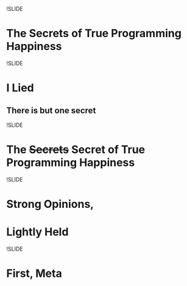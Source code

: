 !SLIDE
# The Secrets of True Programming Happiness #

!SLIDE
# I Lied #
## There is but one secret ##

!SLIDE
# The <s>Secrets</s> Secret of True Programming Happiness #

!SLIDE
# Strong Opinions, #
# Lightly Held #

!SLIDE
# First, Meta #
